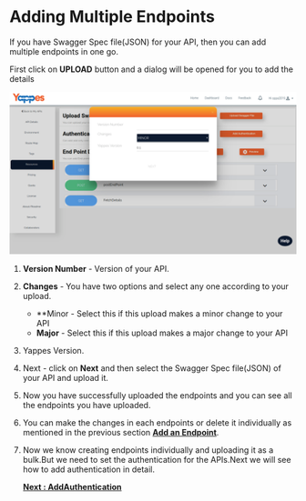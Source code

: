 Adding Multiple Endpoints
=========================

 If you have Swagger Spec file(JSON) for your API, then you can add multiple endpoints in one go.

First click on **UPLOAD** button and a dialog will be opened for you to
add the details

![](images/existing_api/existing_api_resources_swagger_08.png)

1.  **Version Number** - Version of your API.
2.  **Changes** - You have two options and select any one according to your
    upload.
    -   **Minor - Select this if this upload makes a minor change to your
        API
    -   **Major** - Select this if this upload makes a major change to your
        API
3.  Yappes Version.
4.  Next - click on **Next** and then select the Swagger Spec file(JSON)
    of your API and upload it.
5.  Now you have successfully uploaded the endpoints and you can see all
    the endpoints you have uploaded.
6.  You can make the changes in each endpoints or delete it individually
    as mentioned in the previous section [**Add an
    Endpoint**](add_endpoint.md).
7.  Now we know creating endpoints individually and uploading it as a
    bulk.But we need to set the authentication for the APIs.Next we will
    see how to add authentication in detail. 
    
    
    [**Next : AddAuthentication**](add_authentication.md)
